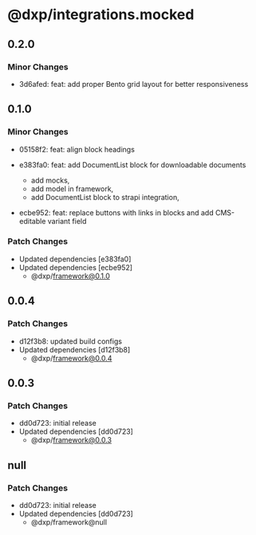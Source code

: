 # @dxp/integrations.mocked

## 0.2.0

### Minor Changes

- 3d6afed: feat: add proper Bento grid layout for better responsiveness

## 0.1.0

### Minor Changes

- 05158f2: feat: align block headings
- e383fa0: feat: add DocumentList block for downloadable documents

    - add mocks,
    - add model in framework,
    - add DocumentList block to strapi integration,

- ecbe952: feat: replace buttons with links in blocks and add CMS-editable variant field

### Patch Changes

- Updated dependencies [e383fa0]
- Updated dependencies [ecbe952]
    - @dxp/framework@0.1.0

## 0.0.4

### Patch Changes

- d12f3b8: updated build configs
- Updated dependencies [d12f3b8]
    - @dxp/framework@0.0.4

## 0.0.3

### Patch Changes

- dd0d723: initial release
- Updated dependencies [dd0d723]
    - @dxp/framework@0.0.3

## null

### Patch Changes

- dd0d723: initial release
- Updated dependencies [dd0d723]
    - @dxp/framework@null
